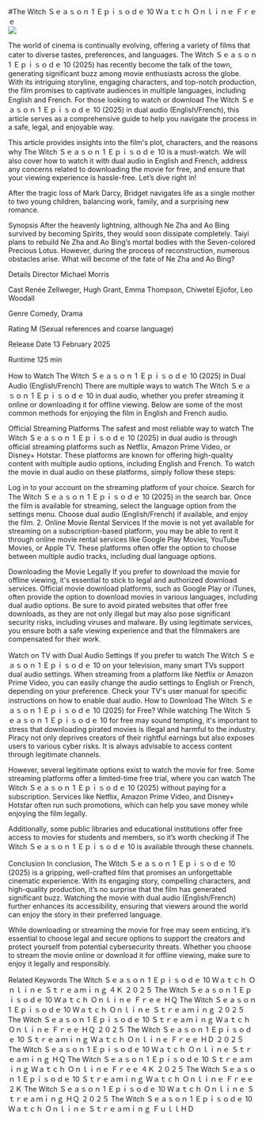 #The Witch Ｓｅａｓｏｎ 1 Ｅｐｉｓｏｄｅ 10 Ｗａｔｃｈ Ｏｎｌｉｎｅ Ｆｒｅｅ  
[![](https://i.imgur.com/qSNzIqt.png)](https://movie.rssnews.media/QQdoyrbwX.php)  
  
The world of cinema is continually evolving, offering a variety of films that cater to diverse tastes, preferences, and languages. The Witch Ｓｅａｓｏｎ 1 Ｅｐｉｓｏｄｅ 10 (2025) has recently become the talk of the town, generating significant buzz among movie enthusiasts across the globe. With its intriguing storyline, engaging characters, and top-notch production, the film promises to captivate audiences in multiple languages, including English and French. For those looking to watch or download The Witch Ｓｅａｓｏｎ 1 Ｅｐｉｓｏｄｅ 10 (2025) in dual audio (English/French), this article serves as a comprehensive guide to help you navigate the process in a safe, legal, and enjoyable way.

This article provides insights into the film's plot, characters, and the reasons why The Witch Ｓｅａｓｏｎ 1 Ｅｐｉｓｏｄｅ 10 is a must-watch. We will also cover how to watch it with dual audio in English and French, address any concerns related to downloading the movie for free, and ensure that your viewing experience is hassle-free. Let’s dive right in!

After the tragic loss of Mark Darcy, Bridget navigates life as a single mother to two young children, balancing work, family, and a surprising new romance.

Synopsis
After the heavenly lightning, although Ne Zha and Ao Bing survived by becoming Spirits, they would soon dissipate completely. Taiyi plans to rebuild Ne Zha and Ao Bing’s mortal bodies with the Seven-colored Precious Lotus. However, during the process of reconstruction, numerous obstacles arise. What will become of the fate of Ne Zha and Ao Bing?

Details
Director Michael Morris

Cast Renée Zellweger, Hugh Grant, Emma Thompson, Chiwetel Ejiofor, Leo Woodall

Genre Comedy, Drama

Rating M (Sexual references and coarse language)

Release Date 13 February 2025

Runtime 125 min

How to Watch The Witch Ｓｅａｓｏｎ 1 Ｅｐｉｓｏｄｅ 10 (2025) in Dual Audio (English/French)
There are multiple ways to watch The Witch Ｓｅａｓｏｎ 1 Ｅｐｉｓｏｄｅ 10 in dual audio, whether you prefer streaming it online or downloading it for offline viewing. Below are some of the most common methods for enjoying the film in English and French audio.

Official Streaming Platforms The safest and most reliable way to watch The Witch Ｓｅａｓｏｎ 1 Ｅｐｉｓｏｄｅ 10 (2025) in dual audio is through official streaming platforms such as Netflix, Amazon Prime Video, or Disney+ Hotstar. These platforms are known for offering high-quality content with multiple audio options, including English and French.
To watch the movie in dual audio on these platforms, simply follow these steps:

Log in to your account on the streaming platform of your choice. Search for The Witch Ｓｅａｓｏｎ 1 Ｅｐｉｓｏｄｅ 10 (2025) in the search bar. Once the film is available for streaming, select the language option from the settings menu. Choose dual audio (English/French) if available, and enjoy the film. 2. Online Movie Rental Services If the movie is not yet available for streaming on a subscription-based platform, you may be able to rent it through online movie rental services like Google Play Movies, YouTube Movies, or Apple TV. These platforms often offer the option to choose between multiple audio tracks, including dual language options.

Downloading the Movie Legally If you prefer to download the movie for offline viewing, it's essential to stick to legal and authorized download services. Official movie download platforms, such as Google Play or iTunes, often provide the option to download movies in various languages, including dual audio options.
Be sure to avoid pirated websites that offer free downloads, as they are not only illegal but may also pose significant security risks, including viruses and malware. By using legitimate services, you ensure both a safe viewing experience and that the filmmakers are compensated for their work.

Watch on TV with Dual Audio Settings If you prefer to watch The Witch Ｓｅａｓｏｎ 1 Ｅｐｉｓｏｄｅ 10 on your television, many smart TVs support dual audio settings. When streaming from a platform like Netflix or Amazon Prime Video, you can easily change the audio settings to English or French, depending on your preference. Check your TV's user manual for specific instructions on how to enable dual audio.
How to Download The Witch Ｓｅａｓｏｎ 1 Ｅｐｉｓｏｄｅ 10 (2025) for Free?
While watching The Witch Ｓｅａｓｏｎ 1 Ｅｐｉｓｏｄｅ 10 for free may sound tempting, it's important to stress that downloading pirated movies is illegal and harmful to the industry. Piracy not only deprives creators of their rightful earnings but also exposes users to various cyber risks. It is always advisable to access content through legitimate channels.

However, several legitimate options exist to watch the movie for free. Some streaming platforms offer a limited-time free trial, where you can watch The Witch Ｓｅａｓｏｎ 1 Ｅｐｉｓｏｄｅ 10 (2025) without paying for a subscription. Services like Netflix, Amazon Prime Video, and Disney+ Hotstar often run such promotions, which can help you save money while enjoying the film legally.

Additionally, some public libraries and educational institutions offer free access to movies for students and members, so it’s worth checking if The Witch Ｓｅａｓｏｎ 1 Ｅｐｉｓｏｄｅ 10 is available through these channels.

Conclusion
In conclusion, The Witch Ｓｅａｓｏｎ 1 Ｅｐｉｓｏｄｅ 10 (2025) is a gripping, well-crafted film that promises an unforgettable cinematic experience. With its engaging story, compelling characters, and high-quality production, it’s no surprise that the film has generated significant buzz. Watching the movie with dual audio (English/French) further enhances its accessibility, ensuring that viewers around the world can enjoy the story in their preferred language.

While downloading or streaming the movie for free may seem enticing, it’s essential to choose legal and secure options to support the creators and protect yourself from potential cybersecurity threats. Whether you choose to stream the movie online or download it for offline viewing, make sure to enjoy it legally and responsibly.

Related Keywords
The Witch Ｓｅａｓｏｎ 1 Ｅｐｉｓｏｄｅ 10 Ｗａｔｃｈ Ｏｎｌｉｎｅ Ｓｔｒｅａｍｉｎｇ ４Ｋ ２０２５
The Witch Ｓｅａｓｏｎ 1 Ｅｐｉｓｏｄｅ 10 Ｗａｔｃｈ Ｏｎｌｉｎｅ Ｆｒｅｅ ＨＱ
The Witch Ｓｅａｓｏｎ 1 Ｅｐｉｓｏｄｅ 10 Ｗａｔｃｈ Ｏｎｌｉｎｅ Ｓｔｒｅａｍｉｎｇ ２０２５
The Witch Ｓｅａｓｏｎ 1 Ｅｐｉｓｏｄｅ 10 Ｓｔｒｅａｍｉｎｇ Ｗａｔｃｈ Ｏｎｌｉｎｅ Ｆｒｅｅ ＨＱ ２０２５
The Witch Ｓｅａｓｏｎ 1 Ｅｐｉｓｏｄｅ 10 Ｓｔｒｅａｍｉｎｇ Ｗａｔｃｈ Ｏｎｌｉｎｅ Ｆｒｅｅ ＨＤ ２０２５
The Witch Ｓｅａｓｏｎ 1 Ｅｐｉｓｏｄｅ 10 Ｗａｔｃｈ Ｏｎｌｉｎｅ Ｓｔｒｅａｍｉｎｇ ＨＱ
The Witch Ｓｅａｓｏｎ 1 Ｅｐｉｓｏｄｅ 10 Ｓｔｒｅａｍｉｎｇ Ｗａｔｃｈ Ｏｎｌｉｎｅ Ｆｒｅｅ ４Ｋ ２０２５
The Witch Ｓｅａｓｏｎ 1 Ｅｐｉｓｏｄｅ 10 Ｓｔｒｅａｍｉｎｇ Ｗａｔｃｈ Ｏｎｌｉｎｅ Ｆｒｅｅ ２Ｋ
The Witch Ｓｅａｓｏｎ 1 Ｅｐｉｓｏｄｅ 10 Ｗａｔｃｈ Ｏｎｌｉｎｅ Ｓｔｒｅａｍｉｎｇ ＨＱ ２０２５
The Witch Ｓｅａｓｏｎ 1 Ｅｐｉｓｏｄｅ 10 Ｗａｔｃｈ Ｏｎｌｉｎｅ Ｓｔｒｅａｍｉｎｇ ＦｕｌｌＨＤ
